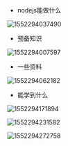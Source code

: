 + nodejs能做什么

![1552294037490](C:\Users\ADMINI~1\AppData\Local\Temp\1552294037490.png)

+ 预备知识

![1552294007597](C:\Users\ADMINI~1\AppData\Local\Temp\1552294007597.png)

+ 一些资料

![1552294062182](C:\Users\ADMINI~1\AppData\Local\Temp\1552294062182.png)

+ 能学到什么

![1552294171894](C:\Users\ADMINI~1\AppData\Local\Temp\1552294171894.png)

![1552294231582](C:\Users\ADMINI~1\AppData\Local\Temp\1552294231582.png)

![1552294272758](C:\Users\ADMINI~1\AppData\Local\Temp\1552294272758.png)



